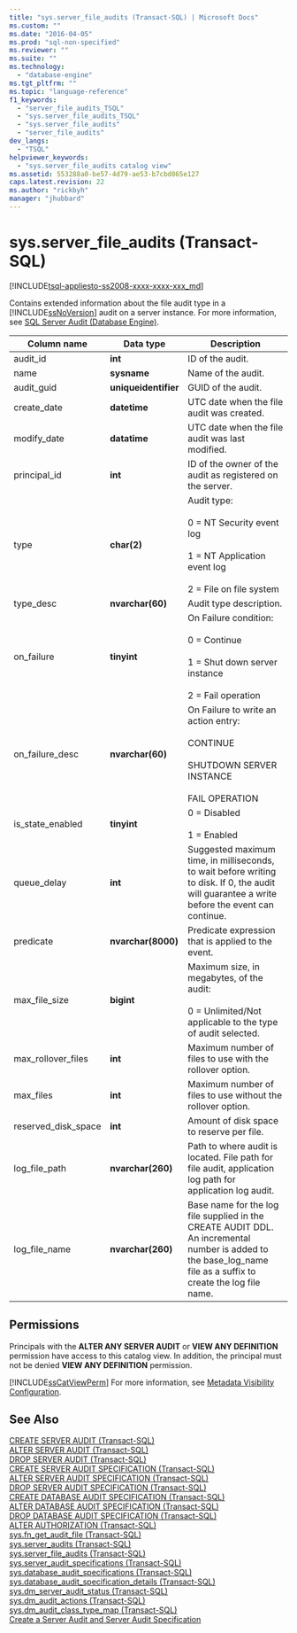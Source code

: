 ```yaml
---
title: "sys.server_file_audits (Transact-SQL) | Microsoft Docs"
ms.custom: ""
ms.date: "2016-04-05"
ms.prod: "sql-non-specified"
ms.reviewer: ""
ms.suite: ""
ms.technology: 
  - "database-engine"
ms.tgt_pltfrm: ""
ms.topic: "language-reference"
f1_keywords: 
  - "server_file_audits_TSQL"
  - "sys.server_file_audits_TSQL"
  - "sys.server_file_audits"
  - "server_file_audits"
dev_langs: 
  - "TSQL"
helpviewer_keywords: 
  - "sys.server_file_audits catalog view"
ms.assetid: 553288a0-be57-4d79-ae53-b7cbd065e127
caps.latest.revision: 22
ms.author: "rickbyh"
manager: "jhubbard"
---
```

# sys.server_file_audits (Transact-SQL)
[!INCLUDE[tsql-appliesto-ss2008-xxxx-xxxx-xxx_md](../../database-engine/configure/windows/includes/tsql-appliesto-ss2008-xxxx-xxxx-xxx-md.md)]

  Contains extended information about the file audit type in a [!INCLUDE[ssNoVersion](../../advanced-analytics/r-services/includes/ssnoversion-md.md)] audit on a server instance. For more information, see [SQL Server Audit &#40;Database Engine&#41;](../../relational-databases/security/auditing/sql-server-audit-database-engine.md).  
  
|Column name|Data type|Description|  
|-----------------|---------------|-----------------|  
|audit_id|**int**|ID of the audit.|  
|name|**sysname**|Name of the audit.|  
|audit_guid|**uniqueidentifier**|GUID of the audit.|  
|create_date|**datetime**|UTC date when the file audit was created.|  
|modify_date|**datatime**|UTC date when the file audit was last modified.|  
|principal_id|**int**|ID of the owner of the audit as registered on the server.|  
|type|**char(2)**|Audit type:<br /><br /> 0 = NT Security event log<br /><br /> 1 = NT Application event log<br /><br /> 2 = File on file system|  
|type_desc|**nvarchar(60)**|Audit type description.|  
|on_failure|**tinyint**|On Failure condition:<br /><br /> 0 = Continue<br /><br /> 1 = Shut down server instance<br /><br /> 2 = Fail operation|  
|on_failure_desc|**nvarchar(60)**|On Failure to write an action entry:<br /><br /> CONTINUE<br /><br /> SHUTDOWN SERVER INSTANCE<br /><br /> FAIL OPERATION|  
|is_state_enabled|**tinyint**|0 = Disabled<br /><br /> 1 = Enabled|  
|queue_delay|**int**|Suggested maximum time, in milliseconds, to wait before writing to disk. If 0, the audit will guarantee a write before the event can continue.|  
|predicate|**nvarchar(8000)**|Predicate expression that is applied to the event.|  
|max_file_size|**bigint**|Maximum size, in megabytes, of the audit:<br /><br /> 0 = Unlimited/Not applicable to the type of audit selected.|  
|max_rollover_files|**int**|Maximum number of files to use with the rollover option.|  
|max_files|**int**|Maximum number of files to use without the rollover option.|  
|reserved_disk_space|**int**|Amount of disk space to reserve per file.|  
|log_file_path|**nvarchar(260)**|Path to where audit is located. File path for file audit, application log path for application log audit.|  
|log_file_name|**nvarchar(260)**|Base name for the log file supplied in the CREATE AUDIT DDL. An incremental number is added to the base_log_name file as a suffix to create the log file name.|  
  
## Permissions  
 Principals with the **ALTER ANY SERVER AUDIT** or **VIEW ANY DEFINITION** permission have access to this catalog view. In addition, the principal must not be denied **VIEW ANY DEFINITION** permission.  
  
 [!INCLUDE[ssCatViewPerm](../../relational-databases/system-catalog-views/includes/sscatviewperm-md.md)] For more information, see [Metadata Visibility Configuration](../../relational-databases/security/metadata-visibility-configuration.md).  
  
## See Also  
 [CREATE SERVER AUDIT &#40;Transact-SQL&#41;](../../t-sql/statements/create-server-audit-transact-sql.md)   
 [ALTER SERVER AUDIT  &#40;Transact-SQL&#41;](../../t-sql/statements/alter-server-audit-transact-sql.md)   
 [DROP SERVER AUDIT  &#40;Transact-SQL&#41;](../../t-sql/statements/drop-server-audit-transact-sql.md)   
 [CREATE SERVER AUDIT SPECIFICATION &#40;Transact-SQL&#41;](../../t-sql/statements/create-server-audit-specification-transact-sql.md)   
 [ALTER SERVER AUDIT SPECIFICATION &#40;Transact-SQL&#41;](../../t-sql/statements/alter-server-audit-specification-transact-sql.md)   
 [DROP SERVER AUDIT SPECIFICATION &#40;Transact-SQL&#41;](../../t-sql/statements/drop-server-audit-specification-transact-sql.md)   
 [CREATE DATABASE AUDIT SPECIFICATION &#40;Transact-SQL&#41;](../../t-sql/statements/create-database-audit-specification-transact-sql.md)   
 [ALTER DATABASE AUDIT SPECIFICATION &#40;Transact-SQL&#41;](../../t-sql/statements/alter-database-audit-specification-transact-sql.md)   
 [DROP DATABASE AUDIT SPECIFICATION &#40;Transact-SQL&#41;](../../t-sql/statements/drop-database-audit-specification-transact-sql.md)   
 [ALTER AUTHORIZATION &#40;Transact-SQL&#41;](../../t-sql/statements/alter-authorization-transact-sql.md)   
 [sys.fn_get_audit_file &#40;Transact-SQL&#41;](../../relational-databases/system-functions/sys.fn-get-audit-file-transact-sql.md)   
 [sys.server_audits &#40;Transact-SQL&#41;](../../relational-databases/system-catalog-views/sys.server-audits-transact-sql.md)   
 [sys.server_file_audits (Transact-SQL)](../../relational-databases/system-catalog-views/sys.server-file-audits-transact-sql.md)   
 [sys.server_audit_specifications &#40;Transact-SQL&#41;](../../relational-databases/system-catalog-views/sys.server-audit-specifications-transact-sql.md)   
 [sys.database_audit_specifications &#40;Transact-SQL&#41;](../../relational-databases/system-catalog-views/sys.database-audit-specifications-transact-sql.md)   
 [sys.database_audit_specification_details &#40;Transact-SQL&#41;](../../relational-databases/system-catalog-views/sys.database-audit-specification-details-transact-sql.md)   
 [sys.dm_server_audit_status &#40;Transact-SQL&#41;](../../relational-databases/system-dynamic-management-views/sys.dm-server-audit-status-transact-sql.md)   
 [sys.dm_audit_actions &#40;Transact-SQL&#41;](../../relational-databases/system-dynamic-management-views/sys.dm-audit-actions-transact-sql.md)   
 [sys.dm_audit_class_type_map &#40;Transact-SQL&#41;](../../relational-databases/system-dynamic-management-views/sys.dm-audit-class-type-map-transact-sql.md)   
 [Create a Server Audit and Server Audit Specification](../../relational-databases/security/auditing/create-a-server-audit-and-server-audit-specification.md)  
  
  